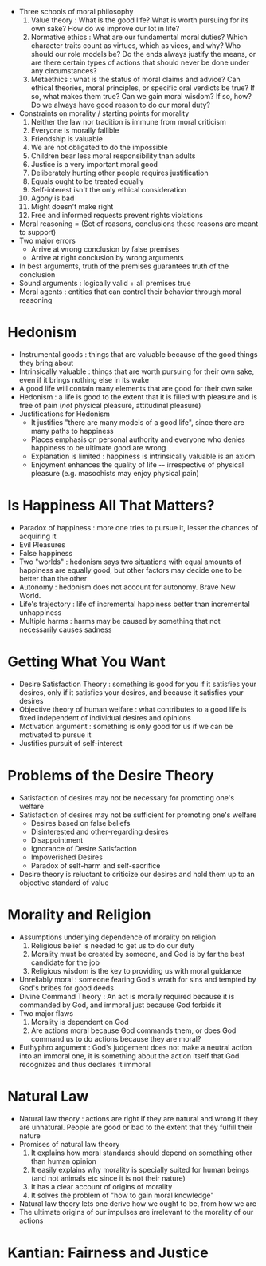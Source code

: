 - Three schools of moral philosophy
    1. Value theory : What is the good life? What is worth pursuing for its own
       sake? How do we improve our lot in life?
    2. Normative ethics : What are our fundamental moral duties? Which character
       traits count as virtues, which as vices, and why? Who should our role
       models be? Do the ends always justify the means, or are there certain
       types of actions that should never be done under any circumstances?
    3. Metaethics : what is the status of moral claims and advice? Can ethical
       theories, moral principles, or specific oral verdicts be true? If so,
       what makes them true? Can we gain moral wisdom? If so, how? Do we always
       have good reason to do our moral duty?
- Constraints on morality / starting points for morality
    1. Neither the law nor tradition is immune from moral criticism
    2. Everyone is morally fallible
    3. Friendship is valuable
    4. We are not obligated to do the impossible
    5. Children bear less moral responsibility than adults
    6. Justice is a very important moral good
    7. Deliberately hurting other people requires justification
    8. Equals ought to be treated equally
    9. Self-interest isn't the only ethical consideration
    10. Agony is bad
    11. Might doesn't make right
    12. Free and informed requests prevent rights violations
- Moral reasoning = (Set of reasons, conclusions these reasons are meant to
    support)
- Two major errors
    * Arrive at wrong conclusion by false premises
    * Arrive at right conclusion by wrong arguments
- In best arguments, truth of the premises guarantees truth of the conclusion
- Sound arguments : logically valid + all premises true
- Moral agents : entities that can control their behavior through moral
    reasoning

# Hedonism

- Instrumental goods : things that are valuable because of the good things they
    bring about
- Intrinsically valuable : things that are worth pursuing for their own sake,
    even if it brings nothing else in its wake
- A good life will contain many elements that are good for their own sake
- Hedonism : a life is good to the extent that it is filled with pleasure and is
    free of pain (*not* physical pleasure, attitudinal pleasure)
- Justifications for Hedonism
    + It justifies "there are many models of a good life", since there are many
        paths to happiness
    + Places emphasis on personal authority and everyone who denies happiness to
        be ultimate good are wrong
    + Explanation is limited : happiness is intrinsically valuable is an axiom
    + Enjoyment enhances the quality of life -- irrespective of physical
        pleasure (e.g. masochists may enjoy physical pain)

# Is Happiness All That Matters?

- Paradox of happiness : more one tries to pursue it, lesser the chances of
    acquiring it
- Evil Pleasures
- False happiness
- Two "worlds" : hedonism says two situations with equal amounts of happiness are
    equally good, but other factors may decide one to be better than the other
- Autonomy : hedonism does not account for autonomy. Brave New World.
- Life's trajectory : life of incremental happiness better than incremental
    unhappiness
- Multiple harms : harms may be caused by something that not necessarily causes
    sadness

# Getting What You Want

- Desire Satisfaction Theory : something is good for you if it satisfies your
    desires, only if it satisfies your desires, and because it satisfies your
    desires
- Objective theory of human welfare : what contributes to a good life is fixed
    independent of individual desires and opinions
- Motivation argument : something is only good for us if we can be
    motivated to pursue it
- Justifies pursuit of self-interest

# Problems of the Desire Theory

- Satisfaction of desires may not be necessary for promoting one's welfare
- Satisfaction of desires may not be sufficient for promoting one's welfare
    * Desires based on false beliefs
    * Disinterested and other-regarding desires
    * Disappointment
    * Ignorance of Desire Satisfaction
    * Impoverished Desires
    * Paradox of self-harm and self-sacrifice
- Desire theory is reluctant to criticize our desires and hold them up to an
  objective standard of value

# Morality and Religion

- Assumptions underlying dependence of morality on religion
    1. Religious belief is needed to get us to do our duty
    2. Morality must be created by someone, and God is by far the best candidate
       for the job
    3. Religious wisdom is the key to providing us with moral guidance
- Unreliably moral : someone fearing God's wrath for sins and tempted by God's
    bribes for good deeds
- Divine Command Theory : An act is morally required because it is commanded by
    God, and immoral just because God forbids it
- Two major flaws
    1. Morality is dependent on God
    2. Are actions moral because God commands them, or does God command us to do
       actions because they are moral?
- Euthyphro argument : God's judgement does not make a neutral action into an
    immoral one, it is something about the action itself that God recognizes and
    thus declares it immoral

# Natural Law

- Natural law theory : actions are right if they are natural and wrong if they
    are unnatural. People are good or bad to the extent that they fulfill their
    nature
- Promises of natural law theory
    1. It explains how moral standards should depend on something other than
       human opinion
    2. It easily explains why morality is specially suited for human beings (and
       not animals etc since it is not their nature)
    3. It has a clear account of origins of morality
    4. It solves the problem of "how to gain moral knowledge"
- Natural law theory lets one derive how we ought to be, from how we are
- The ultimate origins of our impulses are irrelevant to the morality of our
    actions

# Kantian: Fairness and Justice

